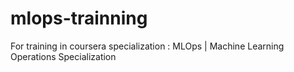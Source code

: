 # mlops-trainning
For training in coursera specialization : MLOps | Machine Learning Operations Specialization
